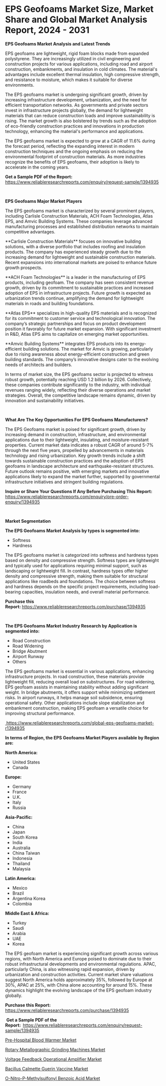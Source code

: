 <p><h1>EPS Geofoams Market Size, Market Share and Global Market Analysis Report, 2024 - 2031</h1></p><p><strong>EPS Geofoams Market Analysis and Latest Trends</strong></p>
<p><p>EPS geofoams are lightweight, rigid foam blocks made from expanded polystyrene. They are increasingly utilized in civil engineering and construction projects for various applications, including road and airport construction, embankments, and insulation in cold climates. The material's advantages include excellent thermal insulation, high compressive strength, and resistance to moisture, which makes it suitable for diverse environments.</p><p>The EPS geofoams market is undergoing significant growth, driven by increasing infrastructure development, urbanization, and the need for efficient transportation networks. As governments and private sectors invest in infrastructure projects globally, the demand for lightweight materials that can reduce construction loads and improve sustainability is rising. The market growth is also bolstered by trends such as the adoption of eco-friendly construction practices and innovations in production technology, enhancing the material's performance and applications.</p><p>The EPS geofoams market is expected to grow at a CAGR of 11.6% during the forecast period, reflecting the expanding interest in modern construction techniques and the ongoing emphasis on reducing the environmental footprint of construction materials. As more industries recognize the benefits of EPS geofoams, their adoption is likely to accelerate in the coming years.</p></p>
<p><strong>Get a Sample PDF of the Report:&nbsp;</strong> <a href="https://www.reliableresearchreports.com/enquiry/request-sample/1394935?utm_campaign=37&utm_medium=2&utm_source=Github&utm_content=ia&utm_term=05122024&utm_id=eps-geofoams">https://www.reliableresearchreports.com/enquiry/request-sample/1394935</a></p>
<p>&nbsp;</p>
<p><strong>EPS Geofoams Major Market Players</strong></p>
<p><p>The EPS geofoams market is characterized by several prominent players, including Carlisle Construction Materials, ACH Foam Technologies, Atlas EPS, and Amvic Building Systems. These companies leverage advanced manufacturing processes and established distribution networks to maintain competitive advantages.</p><p>**Carlisle Construction Materials** focuses on innovative building solutions, with a diverse portfolio that includes roofing and insulation products. The company has experienced steady growth due to the increasing demand for lightweight and sustainable construction materials. Recent expansions into international markets are poised to enhance future growth prospects.</p><p>**ACH Foam Technologies** is a leader in the manufacturing of EPS products, including geofoam. The company has seen consistent revenue growth, driven by its commitment to sustainable practices and increased adoption of EPS in infrastructure projects. Future growth is expected as urbanization trends continue, amplifying the demand for lightweight materials in roads and building foundations.</p><p>**Atlas EPS** specializes in high-quality EPS materials and is recognized for its commitment to customer service and technological innovation. The company’s strategic partnerships and focus on product development position it favorably for future market expansion. With significant investment in R&D, Atlas EPS aims to capitalize on emerging market opportunities.</p><p>**Amvic Building Systems** integrates EPS products into its energy-efficient building solutions. The market for Amvic is growing, particularly due to rising awareness about energy-efficient construction and green building standards. The company’s innovative designs cater to the evolving needs of architects and builders.</p><p>In terms of market size, the EPS geofoams sector is projected to witness robust growth, potentially reaching USD 1.2 billion by 2026. Collectively, these companies contribute significantly to the industry, with individual revenues ranging widely, reflecting their diverse operations and market strategies. Overall, the competitive landscape remains dynamic, driven by innovation and sustainability initiatives.</p></p>
<p>&nbsp;</p>
<p><strong>What Are The Key Opportunities For EPS Geofoams Manufacturers?</strong></p>
<p><p>The EPS Geofoams market is poised for significant growth, driven by increasing demand in construction, infrastructure, and environmental applications due to their lightweight, insulating, and moisture-resistant properties. Current market data indicates a robust CAGR of around 5-7% through the next five years, propelled by advancements in materials technology and rising urbanization. Key growth trends include a shift towards sustainable construction practices and the adoption of EPS geofoams in landscape architecture and earthquake-resistant structures. Future outlook remains positive, with emerging markets and innovative applications likely to expand the market further, supported by governmental infrastructure initiatives and stringent building regulations.</p></p>
<p><strong>Inquire or Share Your Questions If Any Before Purchasing This Report:</strong> <a href="https://www.reliableresearchreports.com/enquiry/pre-order-enquiry/1394935?utm_campaign=37&utm_medium=2&utm_source=Github&utm_content=ia&utm_term=05122024&utm_id=eps-geofoams">https://www.reliableresearchreports.com/enquiry/pre-order-enquiry/1394935</a></p>
<p>&nbsp;</p>
<p><strong>Market Segmentation</strong></p>
<p><strong>The EPS Geofoams Market Analysis by types is segmented into:</strong></p>
<p><ul><li>Softness</li><li>Hardness</li></ul></p>
<p><p>The EPS geofoams market is categorized into softness and hardness types based on density and compressive strength. Softness types are lightweight and typically used for applications requiring minimal support, such as landscaping or lightweight fill. In contrast, hardness types offer higher density and compressive strength, making them suitable for structural applications like roadbeds and foundations. The choice between softness and hardness depends on the specific project requirements, including load-bearing capacities, insulation needs, and overall material performance.</p></p>
<p><strong>Purchase this Report:&nbsp;</strong><a href="https://www.reliableresearchreports.com/purchase/1394935?utm_campaign=37&utm_medium=2&utm_source=Github&utm_content=ia&utm_term=05122024&utm_id=eps-geofoams">https://www.reliableresearchreports.com/purchase/1394935</a></p>
<p>&nbsp;</p>
<p><strong>The EPS Geofoams Market Industry Research by Application is segmented into:</strong></p>
<p><ul><li>Road Construction</li><li>Road Widening</li><li>Bridge Abutment</li><li>Airport Runway</li><li>Others</li></ul></p>
<p><p>The EPS geofoams market is essential in various applications, enhancing infrastructure projects. In road construction, these materials provide lightweight fill, reducing overall load on substructures. For road widening, EPS geofoam assists in maintaining stability without adding significant weight. In bridge abutments, it offers support while minimizing settlement risks. In airport runways, it helps manage soil subsidence, ensuring operational safety. Other applications include slope stabilization and embankment construction, making EPS geofoam a versatile choice for improving structural performance.</p></p>
<p><a href="https://www.reliableresearchreports.com/global-eps-geofoams-market-r1394935?utm_campaign=37&utm_medium=2&utm_source=Github&utm_content=ia&utm_term=05122024&utm_id=eps-geofoams">&nbsp;https://www.reliableresearchreports.com/global-eps-geofoams-market-r1394935</a></p>
<p><strong>In terms of Region, the EPS Geofoams Market Players available by Region are:</strong></p>
<p>
    <p> <strong> North America: </strong>
        <ul>
            <li>United States</li>
            <li>Canada</li>
        </ul>
        </p> 
    <p> <strong> Europe: </strong>
        <ul>
            <li>Germany</li>
            <li>France</li>
            <li>U.K.</li>
            <li>Italy</li>
            <li>Russia</li>
        </ul>
        </p> 
    <p> <strong> Asia-Pacific: </strong>
        <ul>
            <li>China</li>
            <li>Japan</li>
            <li>South Korea</li>
            <li>India</li>
            <li>Australia</li>
            <li>China Taiwan</li>
            <li>Indonesia</li>
            <li>Thailand</li>
            <li>Malaysia</li>
        </ul>
        </p> 
    <p> <strong> Latin America: </strong>
        <ul>
            <li>Mexico</li>
            <li>Brazil</li>
            <li>Argentina Korea</li>
            <li>Colombia</li>
        </ul>
        </p> 
    <p> <strong> Middle East & Africa: </strong>
        <ul>
            <li>Turkey</li>
            <li>Saudi</li>
            <li>Arabia</li>
            <li>UAE</li>
            <li>Korea</li>
        </ul>
    </p>
    </p>
<p><p>The EPS geofoam market is experiencing significant growth across various regions, with North America and Europe poised to dominate due to their robust infrastructural developments and environmental regulations. APAC, particularly China, is also witnessing rapid expansion, driven by urbanization and construction activities. Current market share valuations suggest North America holds approximately 35%, followed by Europe at 30%, APAC at 25%, with China alone accounting for around 15%. These dynamics highlight the evolving landscape of the EPS geofoam industry globally.</p></p>
<p><strong>Purchase this Report: </strong><a href="https://www.reliableresearchreports.com/purchase/1394935?utm_campaign=37&utm_medium=2&utm_source=Github&utm_content=ia&utm_term=05122024&utm_id=eps-geofoams">https://www.reliableresearchreports.com/purchase/1394935</a></p>
<p>&nbsp;<strong>Get a Sample PDF of the Report:&nbsp;&nbsp;</strong><a href="https://www.reliableresearchreports.com/enquiry/request-sample/1394935?utm_campaign=37&utm_medium=2&utm_source=Github&utm_content=ia&utm_term=05122024&utm_id=eps-geofoams">https://www.reliableresearchreports.com/enquiry/request-sample/1394935</a></p>
<p><strong></strong></p>
<p><p><a href="https://issuu.com/reportprime-2/docs/pre-hospital-blood-warmer-market-size-2030.pptx?utm_campaign=37&utm_medium=2&utm_source=Github&utm_content=ia&utm_term=05122024&utm_id=eps-geofoams">Pre-Hospital Blood Warmer Market</a></p><p><a href="https://github.com/wwwkeltoum/Market-Research-Report-List-5/blob/main/rotary-metallographic-grinding-machines-market.md?utm_campaign=37&utm_medium=2&utm_source=Github&utm_content=ia&utm_term=05122024&utm_id=eps-geofoams">Rotary Metallographic Grinding Machines Market</a></p><p><a href="https://www.linkedin.com/pulse/evaluating-voltage-feedback-operational-amplifier-market-m8mfe?utm_campaign=37&utm_medium=2&utm_source=Github&utm_content=ia&utm_term=05122024&utm_id=eps-geofoams">Voltage Feedback Operational Amplifier Market</a></p><p><a href="https://www.linkedin.com/pulse/size-globalbacillus-calmette-guerin-vaccine-market-compounded-qe2ue?utm_campaign=37&utm_medium=2&utm_source=Github&utm_content=ia&utm_term=05122024&utm_id=eps-geofoams">Bacillus Calmette Guerin Vaccine Market</a></p><p><a href="https://issuu.com/reportprime-2/docs/o-nitro-p-methylsulfonyl-benzoic-acid-market-size-?utm_campaign=37&utm_medium=2&utm_source=Github&utm_content=ia&utm_term=05122024&utm_id=eps-geofoams">O-Nitro-P-Methylsulfonyl Benzoic Acid Market</a></p></p>